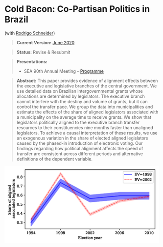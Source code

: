 # Cold Bacon: Co-Partisan Politics in Brazil
(with [Rodrigo Schneider](https://sites.google.com/view/rodrigoaraujoschneider))

> **Current Version:** [June 2020](/coldbacon.pdf)

> **Status:** Revise & Resubmit

> **Presentations:** 
> * SEA 90th Annual Meeting - [Programme](https://www.southerneconomic.org/session-details/?conferenceId=6&participantId=20528)

> **Abstract:** This paper provides evidence of alignment effects between the executive and legislative branches of the central government. We use detailed data on Brazilian intergovernmental grants whose allocations are determined by legislators. The executive branch cannot interfere with the destiny and volume of grants, but it can control the transfer pace. We group the data into municipalities and estimate the effects of the share of aligned legislators associated with a municipality on the average time to receive grants. We show that legislators politically aligned to the executive branch transfer resources to their constituencies nine months faster than unaligned legislators. To achieve a causal interpretation of these results, we use an exogenous variation in the share of elected aligned legislators caused by the phased-in introduction of electronic voting. Our findings regarding how political alignment affects the speed of transfer are consistent across different periods and alternative definitions of the dependent variable.

![alignment](alignment_group.png "Alignment by Group")
